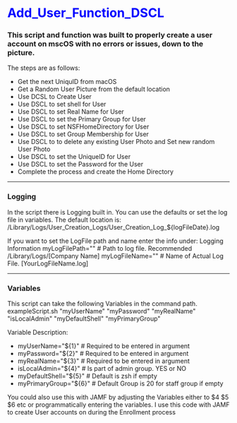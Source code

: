 <h1 style="color:blue;">Add_User_Function_DSCL</h1>

<h3><b>This script and function was built to properly create a user account on mscOS
  with no errors or issues, down to the picture.</b></h3>

<p>The steps are as follows:

*	Get the next UniquID from macOS
*	Get a Random User Picture from the default location
*	Use DCSL to Create User
*	Use DSCL to set shell for User
*	Use DSCL to set Real Name for User
*	Use DSCL to set the Primary Group for User
*	Use DSCL to set NSFHomeDirectory for User
*	Use DSCL to set Group Membership for User
*	Use DSCL to to delete any existing User Photo and Set new random User Photo
*	Use DSCL to set the UniqueID for User
*	Use DSCL to set the Password for the User
*	Complete the process and create the Home Directory</p>

<hr>
<h3><b>Logging</b></h3>

<p>In the script there is Logging built in. You can use the defaults or set the log file in variables. 
The default location is: /Library/Logs/User_Creation_Logs/User_Creation_Log_${logFileDate}.log

If you want to set the LogFile path and name enter the info under: Logging Information
myLogFilePath=""	# Path to log file. Recommended /Library/Logs/[Company Name]
myLogFileName=""	# Name of Actual Log File. [YourLogFileName.log]</p>

<hr>
<h3><b>Variables</b></h3>

<p>This script can take the following Variables in the command path.
exampleScript.sh "myUserName" "myPassword" "myRealName" "isLocalAdmin" "myDefaultShell" "myPrimaryGroup"

Variable Description:
* myUserName="${1}"	# Required to be entered in argument
* myPassword="${2}"	# Required to be entered in argument
* myRealName="${3}"	# Required to be entered in argument
* isLocalAdmin="${4}"	# Is part of admin group. YES or NO
* myDefaultShell="${5}"	# Default is zsh if empty
* myPrimaryGroup="${6}"	# Default Group is 20 for staff group if empty

You could also use this with JAMF by adjusting the Variables either to $4 $5 $6 etc or programmatically entering the variables. I use this code with JAMF to   create User accounts on during the Enrollment process</p>
